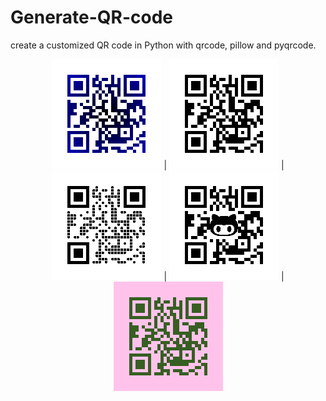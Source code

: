 # Generate-QR-code

create a customized QR code in Python with qrcode, pillow and pyqrcode.
<div align="center">

![Colored Image](colored.png) | ![Default Image](default.png) | ![Round Image](round.png) | ![Embedded Image](embeded.png) | ![Git Image](git.png)

</div>
